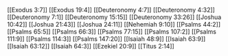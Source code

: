 [[Exodus 3:7]]
[[Exodus 19:4]]
[[Deuteronomy 4:7]]
[[Deuteronomy 4:32]]
[[Deuteronomy 7:1]]
[[Deuteronomy 15:15]]
[[Deuteronomy 33:26]]
[[Joshua 10:42]]
[[Joshua 21:43]]
[[Joshua 24:11]]
[[Nehemiah 9:10]]
[[Psalms 44:2]]
[[Psalms 65:5]]
[[Psalms 66:3]]
[[Psalms 77:15]]
[[Psalms 107:2]]
[[Psalms 111:9]]
[[Psalms 114:3]]
[[Psalms 147:20]]
[[Isaiah 48:9]]
[[Isaiah 63:9]]
[[Isaiah 63:12]]
[[Isaiah 64:3]]
[[Ezekiel 20:9]]
[[Titus 2:14]]
